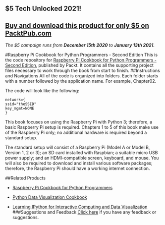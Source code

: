 ## $5 Tech Unlocked 2021!
[Buy and download this product for only $5 on PacktPub.com](https://www.packtpub.com/)
-----
*The $5 campaign         runs from __December 15th 2020__ to __January 13th 2021.__*

#Raspberry Pi Cookbook for Python Programmers - Second Edition
This is the code repository for [Raspberry Pi Cookbook for Python Programmers - Second Edition](https://www.packtpub.com/hardware-and-creative/raspberry-pi-cookbook-python-programmers-second-edition?utm_source=github&utm_medium=repository&utm_campaign=9781785288326), published by Packt. It contains all the supporting project files necessary to work through the book from start to finish.
##Instructions and Navigations
All of the code is organized into folders. Each folder starts with a number followed by the application name. For example, Chapter02.



The code will look like the following:
```
network={ 
ssid="theSSID" 
key_mgmt=NONE 
}
```

This book focuses on using the Raspberry Pi with Python 3; therefore, a basic Raspberry 
Pi setup is required. Chapters 1 to 5 of this book make use of the Raspberry Pi only; no 
additional hardware is required beyond a standard setup. 

The standard setup will consist of a Raspberry Pi (Model A or Model B, Version 1, 2 or 3); an 
SD card installed with Raspbian; a suitable micro USB power supply; and an HDMI-compatible 
screen, keyboard, and mouse. You will also be required to download and install various 
software packages; therefore, the Raspberry Pi should have a working internet connection.

##Related Products
* [Raspberry Pi Cookbook for Python Programmers](https://www.packtpub.com/hardware-and-creative/raspberry-pi-cookbook-python-programmers?utm_source=github&utm_medium=repository&utm_campaign=9781849696623)

* [Python Data Visualization Cookbook](https://www.packtpub.com/big-data-and-business-intelligence/python-data-visualization-cookbook?utm_source=github&utm_medium=repository&utm_campaign=9781782163367)

* [Learning IPython for Interactive Computing and Data Visualization](https://www.packtpub.com/big-data-and-business-intelligence/learning-ipython-interactive-computing-and-data-visualization?utm_source=github&utm_medium=repository&utm_campaign=9781782169932)
###Suggestions and Feedback
[Click here](https://docs.google.com/forms/d/e/1FAIpQLSe5qwunkGf6PUvzPirPDtuy1Du5Rlzew23UBp2S-P3wB-GcwQ/viewform) if you have any feedback or suggestions.
